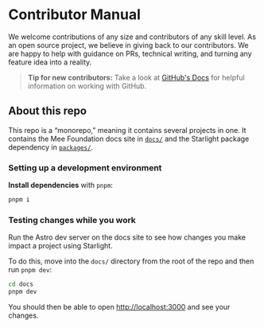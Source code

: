 # Contributor Manual

We welcome contributions of any size and contributors of any skill level.
As an open source project, we believe in giving back to our contributors.
We are happy to help with guidance on PRs, technical writing, and turning any feature idea into a reality.

> **Tip for new contributors:**
> Take a look at [GitHub's Docs](https://docs.github.com/en/get-started/quickstart/hello-world) for helpful information on working with GitHub.

## About this repo

This repo is a “monorepo,” meaning it contains several projects in one. It contains the Mee Foundation docs site in [`docs/`](./docs/) and the Starlight package dependency in [`packages/`](./packages/).

### Setting up a development environment

 **Install dependencies** with `pnpm`:

   ```sh
   pnpm i
   ```

### Testing changes while you work

Run the Astro dev server on the docs site to see how changes you make impact a project using Starlight.

To do this, move into the `docs/` directory from the root of the repo and then run `pnpm dev`:

```sh
cd docs
pnpm dev
```

You should then be able to open <http://localhost:3000> and see your changes.
